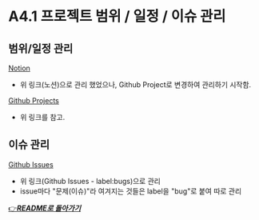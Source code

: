 # A4.1 프로젝트 범위 / 일정 / 이슈 관리

## 범위/일정 관리

[Notion](https://nebulous-vanilla-d19.notion.site/OSSProj_2024-1-8cf5c5fd603e4f6bbe1e5b8c52f0d524?pvs=4 "ComfyRide's Notion")

- 위 링크(노션)으로 관리 했었으나, Github Project로 변경하여 관리하기 시작함.

[Github Projects](https://github.com/orgs/CSID-DGU/projects/25 "Project_FTTI")

- 위 링크를 참고.

## 이슈 관리

[Github Issues](https://github.com/CSID-DGU/2024-1-OSSProj-ComfyRide-01/issues?q=label%3Abug+ "Issues_FTTI")

- 위 링크(Github Issues - label:bugs)으로 관리
- issue마다 "문제(이슈)"라 여겨지는 것들은 label을 "bug"로 붙여 따로 관리

[👉***README로 돌아가기***](https://github.com/CSID-DGU/2024-1-OSSProj-ComfyRide-01)
